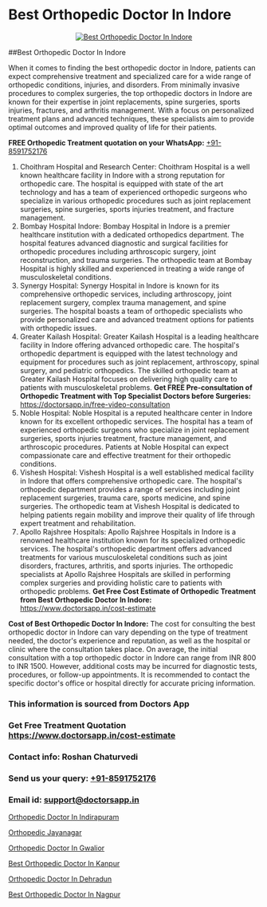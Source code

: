 # Best Orthopedic Doctor In Indore

<p align="center">
  <a href="https://doctorsapp.in">
    <img src="https://i.ibb.co/tqM3hNg/sqdqdqsddsa.png" alt="Best Orthopedic Doctor In Indore">
  </a>
</p>
##Best Orthopedic Doctor In Indore

When it comes to finding the best orthopedic doctor in Indore, patients can expect comprehensive treatment and specialized care for a wide range of orthopedic conditions, injuries, and disorders. From minimally invasive procedures to complex surgeries, the top orthopedic doctors in Indore are known for their expertise in joint replacements, spine surgeries, sports injuries, fractures, and arthritis management. With a focus on personalized treatment plans and advanced techniques, these specialists aim to provide optimal outcomes and improved quality of life for their patients.

**FREE Orthopedic Treatment quotation on your WhatsApp:**  [+91-8591752176](https://api.whatsapp.com/send?phone=8591752176)

1) Choithram Hospital and Research Center:
Choithram Hospital is a well known healthcare facility in Indore with a strong reputation for orthopedic care. The hospital is equipped with state of the art technology and has a team of experienced orthopedic surgeons who specialize in various orthopedic procedures such as joint replacement surgeries, spine surgeries, sports injuries treatment, and fracture management.
2) Bombay Hospital Indore:
Bombay Hospital in Indore is a premier healthcare institution with a dedicated orthopedics department. The hospital features advanced diagnostic and surgical facilities for orthopedic procedures including arthroscopic surgery, joint reconstruction, and trauma surgeries. The orthopedic team at Bombay Hospital is highly skilled and experienced in treating a wide range of musculoskeletal conditions.
3) Synergy Hospital:
Synergy Hospital in Indore is known for its comprehensive orthopedic services, including arthroscopy, joint replacement surgery, complex trauma management, and spine surgeries. The hospital boasts a team of orthopedic specialists who provide personalized care and advanced treatment options for patients with orthopedic issues.
4) Greater Kailash Hospital:
Greater Kailash Hospital is a leading healthcare facility in Indore offering advanced orthopedic care. The hospital's orthopedic department is equipped with the latest technology and equipment for procedures such as joint replacement, arthroscopy, spinal surgery, and pediatric orthopedics. The skilled orthopedic team at Greater Kailash Hospital focuses on delivering high quality care to patients with musculoskeletal problems.
**Get FREE Pre-consultation of Orthopedic Treatment with Top Specialist Doctors before Surgeries:** https://doctorsapp.in/free-video-consultation
5) Noble Hospital:
Noble Hospital is a reputed healthcare center in Indore known for its excellent orthopedic services. The hospital has a team of experienced orthopedic surgeons who specialize in joint replacement surgeries, sports injuries treatment, fracture management, and arthroscopic procedures. Patients at Noble Hospital can expect compassionate care and effective treatment for their orthopedic conditions.
6) Vishesh Hospital:
Vishesh Hospital is a well established medical facility in Indore that offers comprehensive orthopedic care. The hospital's orthopedic department provides a range of services including joint replacement surgeries, trauma care, sports medicine, and spine surgeries. The orthopedic team at Vishesh Hospital is dedicated to helping patients regain mobility and improve their quality of life through expert treatment and rehabilitation.
7) Apollo Rajshree Hospitals:
Apollo Rajshree Hospitals in Indore is a renowned healthcare institution known for its specialized orthopedic services. The hospital's orthopedic department offers advanced treatments for various musculoskeletal conditions such as joint disorders, fractures, arthritis, and sports injuries. The orthopedic specialists at Apollo Rajshree Hospitals are skilled in performing complex surgeries and providing holistic care to patients with orthopedic problems.
**Get Free Cost Estimate of Orthopedic Treatment from Best Orthopedic Doctor In Indore:** https://www.doctorsapp.in/cost-estimate

**Cost of Best Orthopedic Doctor In Indore:**
The cost for consulting the best orthopedic doctor in Indore can vary depending on the type of treatment needed, the doctor's experience and reputation, as well as the hospital or clinic where the consultation takes place. On average, the initial consultation with a top orthopedic doctor in Indore can range from INR 800 to INR 1500. However, additional costs may be incurred for diagnostic tests, procedures, or follow-up appointments. It is recommended to contact the specific doctor's office or hospital directly for accurate pricing information.

### This information is sourced from Doctors App 
### Get Free Treatment Quotation https://www.doctorsapp.in/cost-estimate
### Contact info: Roshan Chaturvedi 
### Send us your query: [+91-8591752176](https://api.whatsapp.com/send?phone=8591752176) 
### Email id: support@doctorsapp.in

[Orthopedic Doctor In Indirapuram](https://www.linkedin.com/pulse/orthopedic-doctor-indirapuram-knee-replacement-treatment-vfvje?trackingId=z%2B2PipnjHFFPAFMFgCwd%2Bw%3D%3D&lipi=urn%3Ali%3Apage%3Ad_flagship3_company_admin%3BII%2FSNcWiSiigR90SV5cfEQ%3D%3D)

[Orthopedic Jayanagar](https://www.linkedin.com/pulse/orthopedic-jayanagar-doctorsapp-united-arab-emirates-cjahe?trackingId=z%2F9RhkdBa7aXTeVt1%2FmZ%2Bg%3D%3D&lipi=urn%3Ali%3Apage%3Ad_flagship3_company_admin%3BSXrbBuk4SwWZ8nIcZ2zSvw%3D%3D)

[Orthopedic Doctor In Gwalior](https://medium.com/@vimalrana22/orthopedic-doctor-in-gwalior-db56315fa585)

[Best Orthopedic Doctor In Kanpur](https://medium.com/@vimalrana22/best-orthopedic-doctor-in-kanpur-29a81a7eb859)

[Orthopedic Doctor In Dehradun](https://justacademyin.github.io/justacademy/orthopedic-doctor-in-dehradun)

[Best Orthopedic Doctor In Nagpur](https://justacademyin.github.io/justacademy/best-orthopedic-doctor-in-nagpur)

